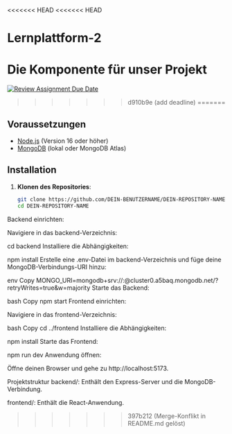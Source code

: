 <<<<<<< HEAD
<<<<<<< HEAD
# Lernplattform-2
Die Komponente für unser Projekt
=======
[![Review Assignment Due Date](https://classroom.github.com/assets/deadline-readme-button-22041afd0340ce965d47ae6ef1cefeee28c7c493a6346c4f15d667ab976d596c.svg)](https://classroom.github.com/a/FP7BLcpO)
>>>>>>> d910b9e (add deadline)
=======

## Voraussetzungen

- [Node.js](https://nodejs.org/) (Version 16 oder höher)
- [MongoDB](https://www.mongodb.com/) (lokal oder MongoDB Atlas)

## Installation

1. **Klonen des Repositories**:

   ```bash
   git clone https://github.com/DEIN-BENUTZERNAME/DEIN-REPOSITORY-NAME.git
   cd DEIN-REPOSITORY-NAME
Backend einrichten:

Navigiere in das backend-Verzeichnis:

cd backend
Installiere die Abhängigkeiten:

npm install
Erstelle eine .env-Datei im backend-Verzeichnis und füge deine MongoDB-Verbindungs-URI hinzu:

env
Copy
MONGO_URI=mongodb+srv://<BENUTZERNAME>:<PASSWORT>@cluster0.a5baq.mongodb.net/?retryWrites=true&w=majority
Starte das Backend:

bash
Copy
npm start
Frontend einrichten:

Navigiere in das frontend-Verzeichnis:

bash
Copy
cd ../frontend
Installiere die Abhängigkeiten:

npm install
Starte das Frontend:

npm run dev
Anwendung öffnen:

Öffne deinen Browser und gehe zu http://localhost:5173.

Projektstruktur
backend/: Enthält den Express-Server und die MongoDB-Verbindung.

frontend/: Enthält die React-Anwendung.

>>>>>>> 397b212 (Merge-Konflikt in README.md gelöst)
